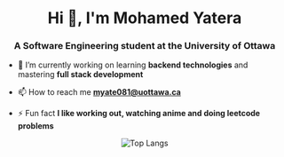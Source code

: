 

<h1 align="center">Hi 👋, I'm Mohamed Yatera</h1>
<h3 align="center">A Software Engineering student at the University of Ottawa</h3>

- 🔭 I’m currently working on learning **backend technologies** and mastering **full stack development**

- 📫 How to reach me **myate081@uottawa.ca**

- ⚡ Fun fact **I like working out, watching anime and doing leetcode problems**


<div align="center">
  <img src="https://github-readme-stats.vercel.app/api/top-langs/?username=MohamedYatera&layout=compact" alt="Top Langs" />
</div>




